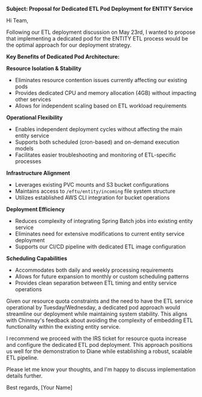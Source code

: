 **Subject: Proposal for Dedicated ETL Pod Deployment for ENTITY Service**

Hi Team,

Following our ETL deployment discussion on May 23rd, I wanted to propose that implementing a dedicated pod for the ENTITY ETL process would be the optimal approach for our deployment strategy.

**Key Benefits of Dedicated Pod Architecture:**

**Resource Isolation & Stability**
- Eliminates resource contention issues currently affecting our existing pods
- Provides dedicated CPU and memory allocation (4GB) without impacting other services
- Allows for independent scaling based on ETL workload requirements

**Operational Flexibility**
- Enables independent deployment cycles without affecting the main entity service
- Supports both scheduled (cron-based) and on-demand execution models
- Facilitates easier troubleshooting and monitoring of ETL-specific processes

**Infrastructure Alignment**
- Leverages existing PVC mounts and S3 bucket configurations
- Maintains access to `/eftu/entity/incoming` file system structure
- Utilizes established AWS CLI integration for bucket operations

**Deployment Efficiency**
- Reduces complexity of integrating Spring Batch jobs into existing entity service
- Eliminates need for extensive modifications to current entity service deployment
- Supports our CI/CD pipeline with dedicated ETL image configuration

**Scheduling Capabilities**
- Accommodates both daily and weekly processing requirements
- Allows for future expansion to monthly or custom scheduling patterns
- Provides clean separation between ETL timing and entity service operations

Given our resource quota constraints and the need to have the ETL service operational by Tuesday/Wednesday, a dedicated pod approach would streamline our deployment while maintaining system stability. This aligns with Chinmay's feedback about avoiding the complexity of embedding ETL functionality within the existing entity service.

I recommend we proceed with the IRS ticket for resource quota increase and configure the dedicated ETL pod deployment. This approach positions us well for the demonstration to Diane while establishing a robust, scalable ETL pipeline.

Please let me know your thoughts, and I'm happy to discuss implementation details further.

Best regards,
[Your Name]
